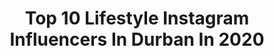 ---
title: Top 10 Lifestyle Instagram Influencers In Durban In 2020
description: >-
  Find top lifestyle Instagram influencers in Durban in 2020. Most popular hashtags: #lifestyle #covid19 #portrait #sundayfunday.
platform: Instagram
profiles:
  - username: "treven_moodley"
    fullname: >-
      Treven Moodley
    location: "South Africa"
    followers: 17995
    engagement: 304
    commentsToLikes: 0.040289
    id: ck6u0k2klg5gz0j7150u2jdzy
    verified: false
    hashtags: "#suituptime, #pinkhair, #finalrose, #goldenhourlight"
  - username: "littlejaneflorals"
    fullname: >-
      Amy-Jane (Little Jane)
    location: "South Africa"
    followers: 7863
    engagement: 580
    commentsToLikes: 0.142533
    id: ck8t7a3ldg32v0j789uibk8cf
    verified: false
    hashtags: "#modernflorals, #saffa, #exploreflorals, #instaartlovers"
  - username: "londy_mazwide_eventdesigner"
    fullname: >-
      Londiwe Ndwandwe Ngcobo
    location: "South Africa"
    followers: 148673
    engagement: 108
    commentsToLikes: 0.035773
    id: ck0vw8gnysknh0i19lidhl65f
    verified: false
    hashtags: "#strongertogether, #strong, #positivemindset, #acrylicmenu"
  - username: "sothogirldiaries"
    fullname: >-
      African Print | Mapitso Thaisi
    location: "South Africa"
    followers: 6155
    engagement: 503
    commentsToLikes: 0.093151
    id: ck5qdkvlcw2sj0i11h1d4h3hw
    verified: false
    hashtags: "#proteahotels, #stayindoors, #sunsets, #poolsidevibes"
  - username: "senz_m"
    fullname: >-
      TRAVEL & LIFESTYLE
    location: "South Africa"
    followers: 5617
    engagement: 1283
    commentsToLikes: 0.105114
    id: ck6to4ihic1yv0j71t7n9wy4h
    verified: false
    hashtags: "#solotravel, #stayhome, #localbrands, #airbnb"
  - username: "iambriandsp"
    fullname: >-
      B R I A ND ES A I N TP E R N
    location: "South Africa"
    followers: 40995
    engagement: 96
    commentsToLikes: 0.014714
    id: ck6tozkcvgznj0j71n70fwtao
    verified: false
    hashtags: "#photography, #durban, #apartmentliving, #deckie"
  - username: "kore_thando"
    fullname: >-
      Kore Thando
    location: "South Africa"
    followers: 2484
    engagement: 939
    commentsToLikes: 0.074426
    id: ck5ho2wmhou3v0i116ua86fwa
    verified: false
    hashtags: "#dreams, #swag, #hoodie, #mcm"
  - username: "lilyonthemove"
    fullname: >-
      Lily | Travel | Lifestyle
    location: "South Africa"
    followers: 2365
    engagement: 2933
    commentsToLikes: 0.119557
    id: ck5hmf4r7lu4p0i11pahq0cw1
    verified: false
    hashtags: "#explorequebec, #epicshotz5k, #starscape, #networkbangers"
  - username: "themauricebullard"
    fullname: >-
      Maurice Bullard♐️
    location: "South Africa"
    followers: 29193
    engagement: 488
    commentsToLikes: 0.036693
    id: ck8swq5dkeup40j78oczzrngz
    verified: false
    hashtags: "#fox29goodday, #milcmagazine, #gymlife, #powerade"
  - username: "foodiewithafro"
    fullname: >-
      Talicia J
    location: "South Africa"
    followers: 10601
    engagement: 454
    commentsToLikes: 0.118375
    id: ck0ttkssh366a0i19q69zgo12
    verified: false
    hashtags: "#quote, #inspirationalquotes, #grateful, #beer"
---